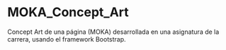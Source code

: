 # MOKA_Concept_Art
Concept Art de una página (MOKA) desarrollada en una asignatura de la carrera, usando el framework Bootstrap.

